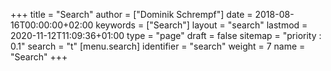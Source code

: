 +++
title = "Search"
author = ["Dominik Schrempf"]
date = 2018-08-16T00:00:00+02:00
keywords = ["Search"]
layout = "search"
lastmod = 2020-11-12T11:09:36+01:00
type = "page"
draft = false
sitemap = "priority : 0.1"
search = "t"
[menu.search]
  identifier = "search"
  weight = 7
  name = "Search"
+++
